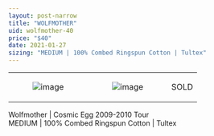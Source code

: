 ```yaml
---
layout: post-narrow
title: "WOLFMOTHER"
uid: wolfmother-40
price: "$40"
date: 2021-01-27
sizing: "MEDIUM | 100% Combed Ringspun Cotton | Tultex"
---
```




<table style="width:100%;"><tr><td style="vertical-align:top;">
      <figure class="tmblr-full" data-orig-height="2048" data-orig-width="1365" data-orig-src="https://concertshirts.netlify.app/shirts/0074/0074-01.jpg"><img src="https://64.media.tumblr.com/ef374b4f7d73779c48257b737b38e6ee/ac71a3231d60f72e-6b/s540x810/70ed6b2662e013b0e60243264aa03f962a82c216.jpg" data-orig-height="2048" data-orig-width="1365" data-orig-src="https://concertshirts.netlify.app/shirts/0074/0074-01.jpg" alt="image"/></figure></td>
    <td style="vertical-align:top;">
      <figure class="tmblr-full" data-orig-height="2048" data-orig-width="1365" data-orig-src="https://concertshirts.netlify.app/shirts/0074/0074-02.jpg"><img src="https://64.media.tumblr.com/73729b8469b077dc64d0fc30ebd83de7/ac71a3231d60f72e-fa/s540x810/0c3a41cee14576954fe076c44cb0bc01707a869a.jpg" data-orig-height="2048" data-orig-width="1365" data-orig-src="https://concertshirts.netlify.app/shirts/0074/0074-02.jpg" alt="image"/></figure></td><td class="sold-overlay"><p class="sold-text">SOLD</p></td>
  </tr></table><p>
  Wolfmother | Cosmic Egg 2009-2010 Tour<br/>MEDIUM | 100% Combed Ringspun Cotton | Tultex
</p>
